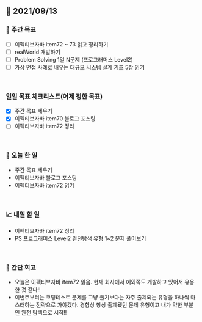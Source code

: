 ## 📅 2021/09/13


### 👏 주간 목표
- [ ] 이펙티브자바 item72 ~ 73 읽고 정리하기
- [ ] realWorld 개발하기
- [ ] Problem Solving 1일 N문제 (프로그래머스 Level2)
- [ ] 가상 면접 사례로 배우는 대규모 시스템 설계 기초 5장 읽기

<br/>

### 일일 목표 체크리스트(어제 정한 목표)

- [x] 주간 목표 세우기
- [x] 이펙티브자바 item70 블로그 포스팅
- [ ] 이펙티브자바 item72 정리

<br/>

### 💯 오늘 한 일

- 주간 목표 세우기
- 이펙티브자바 블로그 포스팅
- 이펙티브자바 item72 읽기

<br/>

### 📈 내일 할 일

- 이펙티브자바 item72 정리
- PS 프로그래머스 Level2 완전탐색 유형 1~2 문제 풀어보기 

<br/>

### 🤔 간단 회고

- 오늘은 이펙티브자바 item72 읽음. 현재 회사에서 예외쪽도 개발하고 있어서 유용한 것 같다!!
- 이번주부터는 코딩테스트 문제를 그냥 풀기보다는 자주 출제되는 유형을 하나씩 마스터하는 전략으로 가야겠다. 
  경험상 항상 출제됐던 문제 유형이고 내가 약한 부분인 완전 탐색으로 시작!!  
